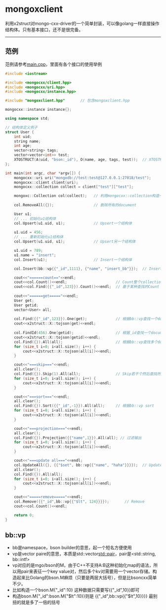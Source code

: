 # mongoxclient
利用x2struct对mongo-cxx-driver的一个简单封装，可以像golang一样直接操作结构体。只有基本接口，还不是很完备。

-----
## 范例
范例请参考[main.cpp](test/main.cpp)，里面有各个接口的使用举例
```C++
#include <iostream>

#include <mongocxx/client.hpp>
#include <mongocxx/uri.hpp>
#include <mongocxx/instance.hpp>

#include "mongoxclient.hpp"       // 包含mongoxclient.hpp

mongocxx::instance instance{};

using namespace std;

// 结构体定义例子
struct User {
    int uid;
    string name;
    int age;
    vector<string> tags;
    vector<vector<int>> test;
    XTOSTRUCT(A(uid, "bson:_id"), O(name, age, tags, test));  // XTOSTRUCT定义，uid作为bson的_id
};

int main(int argc, char *argv[]) {
    mongocxx::uri uri("mongodb://test:test@127.0.0.1:27018/test");
    mongocxx::client client(uri);
    mongocxx::collection collect = client["test"]["test"];

    mongoxc::Collection col(collect);   // 利用mongocxx::collection构造一个mongoxc::Collection
   
    col.RemoveAll({});                  // 删除所有的document

    User u1;
    // ... 初始化u1结构体
    col.Upsert(u1.uid, u1);             // Upsert一个结构体
    
    u1.uid = 456;
    // ... 重新初始化u1结构体
    col.Upsert(u1.uid, u1);             // Upsert另一个结构体   

    u1.uid = 789;
    u1.name = "insert";
    col.Insert(u1);                     // Insert一个结构体

    col.Insert(bb::vp{{"_id",1111}, {"name", "insert_bb"}});  // Insert一个bb::vp结构

    cout<<"======count=="<<endl;
    cout<<col.Count()<<endl;                      // Count整个collection
    cout<<col.Find({{"_id",123}}).Count()<<endl;  // 基于某种查找的Count
    
    cout<<"======get====="<<endl;
    User get;
    User getid;
    vector<User> all;
    
    col.Find({{"_id",123}}).One(get);             // 根据bb::vp查找一个document
    cout<<x2struct::X::tojson(get)<<endl;
    
    col.FindId(456).One(getid);                   // 根据_id查找一个document
    cout<<x2struct::X::tojson(getid)<<endl;
    col.Find({}).All(all);                        // 根据bb::vp查找多个document
    for (size_t i=0; i<all.size(); i++) {
        cout<<x2struct::X::tojson(all[i])<<endl;
    }

    cout<<"===skip==="<<endl;
    all.clear();
    col.Find({}).Skip(1).All(all);                // Skip若干个然后查找所有document
    for (size_t i=0; i<all.size(); i++) {
        cout<<x2struct::X::tojson(all[i])<<endl;
    }

    cout<<"===sort==="<<endl;
    all.clear();
    col.Find({}).Sort({{"_id",-1}}).All(all);     // 根据bb::vp sort
    for (size_t i=0; i<all.size(); i++) {
        cout<<x2struct::X::tojson(all[i])<<endl;
    }

    cout<<"===projection==="<<endl;
    all.clear();
    col.Find({}).Projection({{"name",1}}).All(all); // 过滤输出
    for (size_t i=0; i<all.size(); i++) {
        cout<<x2struct::X::tojson(all[i])<<endl;
    }

    cout<<"===update all==="<<endl;
    col.UpdateAll({}, {{"$set", bb::vp{{"name", "haha"}}}});  // UpdateAll
    all.clear();
    col.Find({}).All(all);
    for (size_t i=0; i<all.size(); i++) {
        cout<<x2struct::X::tojson(all[i])<<endl;
    }

    cout<<"=====remove====="<<endl;
    col.Remove({{"_id",bb::vp{{"$lt", 124}}}});       // Remove
    cout<<col.Count()<<endl;

    return 0;
}
```

## bb::vp
- bb是namespace，bson builder的意思，起一个短名方便使用
- vp是vector paire的意思，本质是std::vector<std::pair>，pair是<std::string, bb::intf>
- vp对应的是mgo/bson的M，由于C++不支持A:B这种初始化map的语法，所以用pair来表征一个key value对，然后多个kv对需要用一个vector存储。构造起来比Golang的bson.M麻烦（只要是两层大括号），但是比bsoncxx简单不少。
- 比如构造一个bson.M{"_id":10} 这种数据只需要写{{"_id",10}}即可
- 构造bson.M{"_id":bson.M{"$lt":10}}则是 {{"_id",bb::vp{{"$lt",10}}}} 最别扭的就是多了一倍的括号
